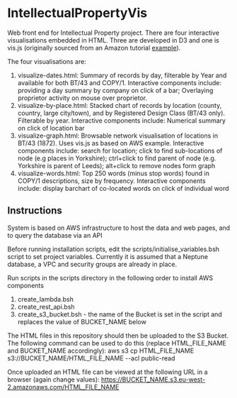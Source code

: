 # IntellectualPropertyVis
Web front end for Intellectual Property project. There are four interactive visualisations embedded in HTML. Three are developed in D3 and one is vis.js (originally sourced from an Amazon tutorial [example](https://github.com/aws-samples/amazon-neptune-samples/tree/master/gremlin/visjs-neptune)).

The four visualisations are:
1. visualize-dates.html: Summary of records by day, filterable by Year and available for both BT/43 and COPY/1. Interactive components include: providing a day summary by company on click of a bar; Overlaying proprietor activity on mouse over proprietor.
2. visualize-by-place.html: Stacked chart of records by location (county, country, large city/town), and by Registered Design Class (BT/43 only). Filterable by year. Interactive components include: Numerical summary on click of location bar
3. visualize-graph.html: Browsable network visualisation of locations in BT/43 (1872). Uses vis.js as based on AWS example. Interactive components include: search for location; click to find sub-locations of node (e.g places in Yorkshire); ctrl+click to find parent of node (e.g. Yorkshire is parent of Leeds); alt+click to remove nodes form graph
4. visualize-words.html: Top 250 words (minus stop words) found in COPY/1 descriptions, size by frequency. Interactive components include: display barchart of co-located words on click of individual word

## Instructions

System is based on AWS infrastructure to host the data and web pages, and to query the database via an API

Before running installation scripts, edit the scripts/initialise_variables.bsh script to set project variables. Currently it is assumed that a Neptune database, a VPC and security groups are already in place.

Run scripts in the scripts directory in the following order to install AWS components
1. create_lambda.bsh
2. create_rest_api.bsh
3. create_s3_bucket.bsh - the name of the Bucket is set in the script and replaces the value of BUCKET_NAME below

The HTML files in this repository should then be uploaded to the S3 Bucket. The following command can be used to do this (replace HTML_FILE_NAME and BUCKET_NAME accordingly):
aws s3 cp HTML_FILE_NAME s3://BUCKET_NAME/HTML_FILE_NAME --acl public-read

Once uploaded an HTML file can be viewed at the following URL in a browser (again change values):
https://BUCKET_NAME.s3.eu-west-2.amazonaws.com/HTML_FILE_NAME
